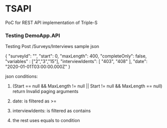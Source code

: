 # TSAPI
PoC for REST API implementation of Triple-S

### Testing DemoApp.API
Testing Post /Surveys/Interviews
sample json

{
  "surveyId": "",
  "start": 0,
  "maxLength": 400,
  "completeOnly": false,
  "variables" : ["2","3","15"],
  "interviewIdents": [ "403", "408" ],
  "date": "2020-01-01T03:00:00.000Z"
}

json conditions:

1. (Start == null && MaxLength != null || Start != null && MaxLength == null) 
    return Invalid paging arguments

2. date: is filtered as >=

3. interviewIdents: is filtered as contains

4. the rest uses equals to condition